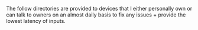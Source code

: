 The follow directories are provided to devices that I either personally own or can talk to owners on an almost daily basis to fix any issues + provide the lowest latency of inputs.